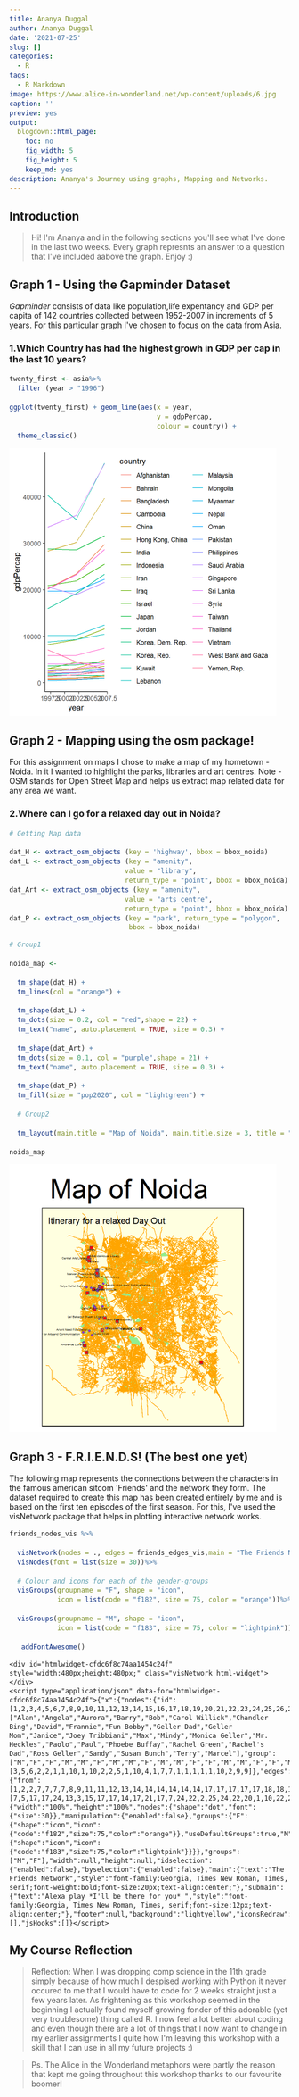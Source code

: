 ```yaml
---
title: Ananya Duggal
author: Ananya Duggal
date: '2021-07-25'
slug: []
categories:
  - R
tags:
  - R Markdown
image: https://www.alice-in-wonderland.net/wp-content/uploads/6.jpg
caption: ''
preview: yes
output:
  blogdown::html_page:
    toc: no
    fig_width: 5
    fig_height: 5
    keep_md: yes
description: Ananya's Journey using graphs, Mapping and Networks.
---
```





## Introduction

> Hi! I'm Ananya and in the following sections you'll see what I've done in the last two weeks. Every graph represnts an answer to a question that I've included aabove the graph. Enjoy :)

## Graph 1 - Using the Gapminder Dataset

*Gapminder* consists of data like population,life expentancy and GDP per capita of 142 countries collected between 1952-2007 in increments of 5 years. For this particular graph I've chosen to focus on the data from Asia.

### 1.Which Country has had the highest growh in GDP per cap in the last 10 years?





```r
twenty_first <- asia%>%
  filter (year > "1996")

ggplot(twenty_first) + geom_line(aes(x = year,
                                     y = gdpPercap,
                                     colour = country)) +
  theme_classic()
```

<img src="index_files/figure-html/unnamed-chunk-2-1.png" width="480" />


## Graph 2 - Mapping using the osm package!

For this assignment on maps I chose to make a map of my hometown - Noida. In it I wanted to highlight the parks, libraries and art centres.
Note - OSM stands for Open Street Map and helps us extract map related data for any area we want.

### 2.Where can I go for a relaxed day out in Noida?




```r
# Getting Map data

dat_H <- extract_osm_objects (key = 'highway', bbox = bbox_noida)
dat_L <- extract_osm_objects (key = "amenity", 
                             value = "library", 
                             return_type = "point", bbox = bbox_noida)
dat_Art <- extract_osm_objects (key = "amenity", 
                             value = "arts_centre", 
                             return_type = "point", bbox = bbox_noida)
dat_P <- extract_osm_objects (key = "park", return_type = "polygon",
                              bbox = bbox_noida)
```


```r
# Group1

noida_map <-  
  
  tm_shape(dat_H) +
  tm_lines(col = "orange") +
  
  tm_shape(dat_L) +
  tm_dots(size = 0.2, col = "red",shape = 22) +
  tm_text("name", auto.placement = TRUE, size = 0.3) +
  
  tm_shape(dat_Art) +
  tm_dots(size = 0.1, col = "purple",shape = 21) +
  tm_text("name", auto.placement = TRUE, size = 0.3) +
  
  tm_shape(dat_P) +
  tm_fill(size = "pop2020", col = "lightgreen") +
  
  # Group2
  
  tm_layout(main.title = "Map of Noida", main.title.size = 3, title = "Itinerary for a relaxed Day Out", title.size = 1, frame = TRUE, frame.lwd = 2, bg.color = "lightyellow") 

noida_map
```

<img src="index_files/figure-html/unnamed-chunk-5-1.png" width="480" />
 

## Graph 3 - F.R.I.E.N.D.S! (The best one yet)

The following map represents the connections between the characters in the famous american sitcom 'Friends' and the network they form. The dataset required to create this map has been created entirely by me and is based on the first ten episodes of the first season. 
For this, I've used the visNetwork package that helps in plotting interactive network works.






```r
friends_nodes_vis %>%

  visNetwork(nodes = ., edges = friends_edges_vis,main = "The Friends Network",submain = "Alexa play *I'll be there for you* ", background = "lightyellow")%>% 
  visNodes(font = list(size = 30))%>% 
  
  # Colour and icons for each of the gender-groups
  visGroups(groupname = "F", shape = "icon", 
            icon = list(code = "f182", size = 75, color = "orange"))%>% 
  
  visGroups(groupname = "M", shape = "icon", 
            icon = list(code = "f183", size = 75, color = "lightpink"))%>% 
  
   addFontAwesome()
```

```{=html}
<div id="htmlwidget-cfdc6f8c74aa1454c24f" style="width:480px;height:480px;" class="visNetwork html-widget"></div>
<script type="application/json" data-for="htmlwidget-cfdc6f8c74aa1454c24f">{"x":{"nodes":{"id":[1,2,3,4,5,6,7,8,9,10,11,12,13,14,15,16,17,18,19,20,21,22,23,24,25,26,27,28],"label":["Alan","Angela","Aurora","Barry","Bob","Carol Willick","Chandler Bing","David","Frannie","Fun Bobby","Geller Dad","Geller Mom","Janice","Joey Tribbiani","Max","Mindy","Monica Geller","Mr. Heckles","Paolo","Paul","Phoebe Buffay","Rachel Green","Rachel's Dad","Ross Geller","Sandy","Susan Bunch","Terry","Marcel"],"group":["M","F","F","M","M","F","M","M","F","M","M","F","F","M","M","F","F","M","M","M","F","F","M","M","F","F","M","M"],"episode":[3,5,6,2,2,1,1,10,1,10,2,2,5,1,10,4,1,7,7,1,1,1,1,1,10,2,9,9]},"edges":{"from":[1,2,2,7,7,7,7,8,9,11,11,12,13,14,14,14,14,14,14,17,17,17,17,17,18,18,19,21,21,21,21,21,22,22,22,22,22,22,22,22,24,24,24,24,24,24,24,24,26],"to":[7,5,17,17,24,13,3,15,17,17,14,17,21,17,7,24,22,2,25,24,22,20,1,10,22,21,21,17,24,22,7,8,24,23,4,14,16,19,7,27,14,7,22,6,17,19,12,28,24]},"nodesToDataframe":true,"edgesToDataframe":true,"options":{"width":"100%","height":"100%","nodes":{"shape":"dot","font":{"size":30}},"manipulation":{"enabled":false},"groups":{"F":{"shape":"icon","icon":{"code":"f182","size":75,"color":"orange"}},"useDefaultGroups":true,"M":{"shape":"icon","icon":{"code":"f183","size":75,"color":"lightpink"}}}},"groups":["M","F"],"width":null,"height":null,"idselection":{"enabled":false},"byselection":{"enabled":false},"main":{"text":"The Friends Network","style":"font-family:Georgia, Times New Roman, Times, serif;font-weight:bold;font-size:20px;text-align:center;"},"submain":{"text":"Alexa play *I'll be there for you* ","style":"font-family:Georgia, Times New Roman, Times, serif;font-size:12px;text-align:center;"},"footer":null,"background":"lightyellow","iconsRedraw":true},"evals":[],"jsHooks":[]}</script>
```


## My Course Reflection

> Reflection: When I was dropping comp science in the 11th grade simply because of how much I despised working with Python it never occured to me that I would have to code for 2 weeks straight just a few years later. As frightening as this workshop seemed in the beginning I actually found myself growing fonder of this adorable (yet very troublesome) thing called R. I now feel a lot better about coding and even though there are a lot of things that I now want to change in my earlier assignments I quite how I'm leaving this workshop with a skill that I can use in all my future projects :)

> Ps. The Alice in the Wonderland metaphors were partly the reason that kept me going throughout this workshop thanks to our favourite boomer!


